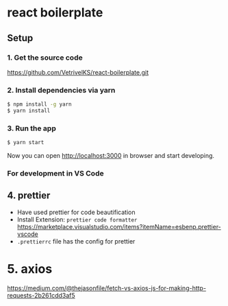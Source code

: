 # react boilerplate

## Setup

### 1. Get the source code

https://github.com/VetrivelKS/react-boilerplate.git

### 2. Install dependencies via yarn

```sh
$ npm install -g yarn
$ yarn install
```

### 3. Run the app

```sh
$ yarn start
```

Now you can open [http://localhost:3000](http://localhost:3000) in browser and start developing.

### For development in VS Code

## 4. prettier

- Have used prettier for code beautification
- Install Extension: `prettier code formatter`
  https://marketplace.visualstudio.com/items?itemName=esbenp.prettier-vscode
- `.prettierrc` file has the config for prettier

# 5. axios

https://medium.com/@thejasonfile/fetch-vs-axios-js-for-making-http-requests-2b261cdd3af5
